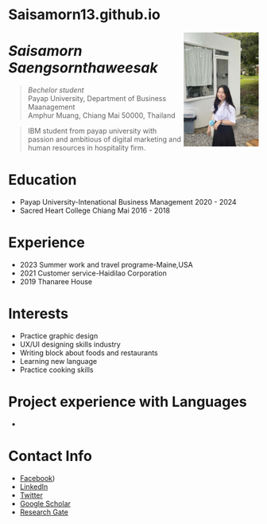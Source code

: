 # Saisamorn13.github.io
<img src=4950408D-FBE0-4BF7-AD84-6503C64BD36E.jpeg
 alt="Sai Photo" align="right" width="30%"/>

# _Saisamorn Saengsornthaweesak_
> _Bechelor student_<br />
> Payap University, Department of Business Maanagement<br />
> Amphur Muang, Chiang Mai 50000, Thailand<br />

> IBM student from payap university with passion and ambitious of digital marketing and human resources in hospitality firm.  

# Education
* Payap University-Intenational Business Management 2020 - 2024
* Sacred Heart College Chiang Mai 2016 - 2018


# Experience
* 2023 Summer work and travel programe-Maine,USA
* 2021 Customer service-Haidilao Corporation 
* 2019 Thanaree House
# Interests
* Practice graphic design
* UX/UI designing skills industry
* Writing block about foods and restaurants
* Learning new language
* Practice cooking skills

# Project experience with Languages
* 
# Contact Info
* [Facebook](https://www.facebook.com/profile.php?id=100008832543314))
* [LinkedIn](https://www.linkedin.com/in/robert-batzinger)
* [Twitter](https://twitter.com/rbatz)
* [Google Scholar](https://scholar.google.com/citations?user=LYSacdYAAAAJ&hl=en)
* [Research Gate](https://www.researchgate.net/profile/Robert-Batzinger)



